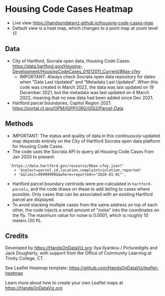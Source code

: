 # Housing Code Cases Heatmap
- Live view https://handsondataviz.github.io/housing-code-cases-map
- Default view is a heat map, which changes to a point map at zoom level 17.

## Data
- City of Hartford, Socrata open data, Housing Code Cases: https://data.hartford.gov/Housing-Development/HousingCodeCases_01012011_Current/86ax-cfey
  - IMPORTANT: Always check Socrata open data repository for dates when "Data Last Updated" and "Metadata Last Updated". When this code was created in March 2022, the data was last updated on 19 December 2021, but the metadata was last updated on 4 March 2022, meaning that no new data had been added since Dec 2021.
- Hartford parcel boundaries, Capitol Region 2021: https://portal.ct.gov/OPM/IGPP/ORG/GIS2/Parcel-Data

## Methods
- IMPORTANT: The status and quality of data in this continuously-updated map depends entirely on the City of Hartford Socrata open data platform for Housing Code Cases.
- The code uses the Socrata API to query all Housing Code Cases from Jan 2020 to present:
```$.getJSON(
  'https://data.hartford.gov/resource/86ax-cfey.json?'
    + '$select=parcel_id,location,complaintviolation,reported'
    + '&$limit=99999999&$where=reported>="2020-01-01"',
```
- Hartford parcel boundary centroids were pre-calculated in `hartford-parcels`, and the code draws on these to add lat/lng to cases where possible. Only cases that can be associated with an existing Hartford parcel are displayed.
- To avoid stacking multiple cases from the same address on top of each other, the code injects a small amount of "noise" into the coordinates on the fly. The maximum value for noise is 0.0001, which is roughly 10 meters (30 ft).

## Credits
Developed by <https://HandsOnDataViz.org>: Ilya Ilyankou / Picturedigits and Jack Dougherty, with support from the Office of Community Learning at Trinity College, CT.

See Leaflet Heatmap template: https://github.com/HandsOnDataViz/leaflet-heatmap

Learn more about how to create your own Leaflet maps at <https://HandsOnDataViz.org>
